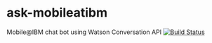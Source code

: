 # ask-mobileatibm
Mobile@IBM chat bot using Watson Conversation API
[![Build Status](https://travis.ibm.com/metropolis/ask-mobile-IBM.svg?token=6xjbuczsnU5UzmihBu8J&branch=master)](https://travis.ibm.com/metropolis/ask-mobile-IBM)
